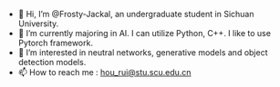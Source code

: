 - 👋 Hi, I’m @Frosty-Jackal, an undergraduate student in Sichuan University.
- 🌱 I’m currently majoring in AI. I can utilize Python, C++. I like to use Pytorch framework.
- 👀 I’m interested in neutral networks, generative models and object detection models.
- 📫 How to reach me : hou_rui@stu.scu.edu.cn
